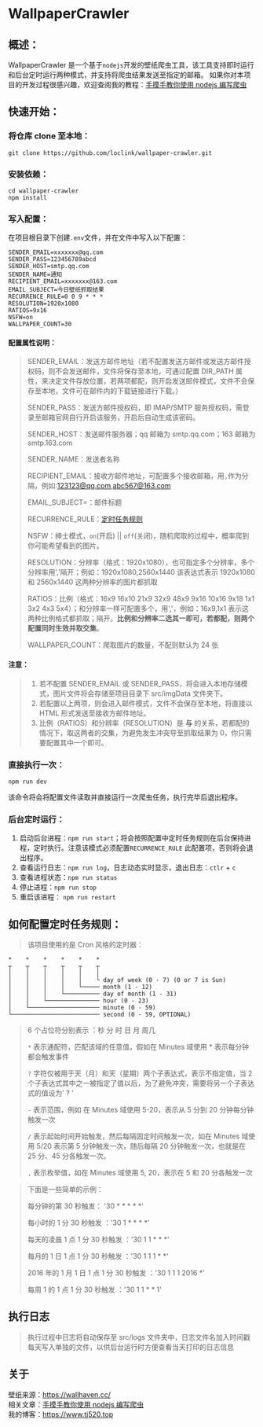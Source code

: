 # WallpaperCrawler

## 概述：

WallpaperCrawler 是一个基于`nodejs`开发的壁纸爬虫工具，该工具支持即时运行和后台定时运行两种模式，并支持将爬虫结果发送至指定的邮箱。
如果你对本项目的开发过程很感兴趣，欢迎查阅我的教程：[手摸手教你使用 nodejs 编写爬虫](https://www.tj520.top/views/articles/back-end/nodejs-crawler.html)

## 快速开始：

### 将仓库 clone 至本地：

```shell
git clone https://github.com/loclink/wallpaper-crawler.git
```

### 安装依赖：

```shell
cd wallpaper-crawler
npm install
```

### 写入配置：

在项目根目录下创建`.env`文件，并在文件中写入以下配置：

```
SENDER_EMAIL=xxxxxxx@qq.com
SENDER_PASS=123456789abcd
SENDER_HOST=smtp.qq.com
SENDER_NAME=通知
RECIPIENT_EMAIL=xxxxxxx@163.com
EMAIL_SUBJECT=今日壁纸抓取结果
RECURRENCE_RULE=0 0 9 * * *
RESOLUTION=1920x1080
RATIOS=9x16
NSFW=on
WALLPAPER_COUNT=30
```

#### 配置属性说明：

> SENDER_EMAIL：发送方邮件地址（若不配置发送方邮件或发送方邮件授权码，则不会发送邮件，文件将保存至本地，可通过配置 DIR_PATH 属性，来决定文件存放位置，若两项都配，则开启发送邮件模式，文件不会保存至本地，文件可在邮件内的下载链接进行下载。）
>
> SENDER_PASS：发送方邮件授权码，即 IMAP/SMTP 服务授权码，需登录至邮箱官网自行开启该服务，开启后自动生成该密码。
>
> SENDER_HOST：发送邮件服务器；qq 邮箱为 smtp.qq.com；163 邮箱为 smtp.163.com
>
> SENDER_NAME：发送者名称
>
> RECIPIENT_EMAIL：接收方邮件地址，可配置多个接收邮箱，用`,`作为分隔，例如:123123@qq.com,abc567@163.com
>
> EMAIL_SUBJECT=：邮件标题
>
> RECURRENCE_RULE：[定时任务规则](#如何配置定时任务规则)
>
> NSFW：绅士模式，`on`(开启) || `off`(关闭)，随机爬取的过程中，概率爬到你可能希望看到的图片。
>
> RESOLUTION：分辨率（格式：1920x1080），也可指定多个分辨率，多个分辨率用','隔开；例如：1920x1080,2560x1440 该表达式表示 1920x1080 和 2560x1440 这两种分辨率的图片都抓取
>
> RATIOS：比例（格式：16x9 16x10 21x9 32x9 48x9 9x16 10x16 9x18 1x1 3x2 4x3 5x4）；和分辨率一样可配置多个，用','，例如：16x9,1x1 表示这两种比例格式都抓取；隔开。**比例和分辨率二选其一即可，若都配，则两个配置同时生效并取交集**。
>
> WALLPAPER_COUNT：爬取图片的数量，不配则默认为 24 张

#### 注意：

> 1. 若不配置 SENDER_EMAIL 或 SENDER_PASS，将会进入本地存储模式，图片文件将会存储至项目目录下 src/imgData 文件夹下。
> 2. 若配置以上两项，则会进入邮件模式，文件不会保存至本地，将直接以 HTML 形式发送至接收方邮件地址。
> 3. 比例（RATIOS）和分辨率（RESOLUTION）是 **与** 的关系，若都配的情况下，取这两者的交集，为避免发生冲突导至抓取结果为 0，你只需要配置其中一个即可。

### 直接执行一次：

```shell
npm run dev
```

该命令将会将配置文件读取并直接运行一次爬虫任务，执行完毕后退出程序。

### 后台定时运行：

1. 启动后台进程：`npm run start`；将会按照配置中定时任务规则在后台保持进程，定时执行。注意该模式必须配置`RECURRENCE_RULE` 此配置项，否则将会退出程序。
2. 查看运行日志：`npm run log`，日志动态实时显示，退出日志：`ctlr` + `c`
3. 查看进程状态：`npm run status`
4. 停止进程：`npm run stop`
5. 重启该进程： `npm run restart`

## 如何配置定时任务规则：

> 该项目使用的是 Cron 风格的定时器：

```
*    *    *    *    *    *
┬    ┬    ┬    ┬    ┬    ┬
│    │    │    │    │    │
│    │    │    │    │    └ day of week (0 - 7) (0 or 7 is Sun)
│    │    │    │    └───── month (1 - 12)
│    │    │    └────────── day of month (1 - 31)
│    │    └─────────────── hour (0 - 23)
│    └──────────────────── minute (0 - 59)
└───────────────────────── second (0 - 59, OPTIONAL)
```

> 6 个占位符分别表示 ：秒 分 时 日 月 周几
>
> `*` 表示通配符，匹配该域的任意值，假如在 Minutes 域使用 \* 表示每分钟都会触发事件
>
> `?` 字符仅被用于天（月）和天（星期）两个子表达式，表示不指定值，当 2 个子表达式其中之一被指定了值以后，为了避免冲突，需要将另一个子表达式的值设为' ? '
>
> `-` 表示范围，例如 在 Minutes 域使用 5-20，表示从 5 分到 20 分钟每分钟触发一次
>
> `/` 表示起始时间开始触发，然后每隔固定时间触发一次，如在 Minutes 域使用 5/20 表示第 5 分钟触发一次，随后每隔 20 分钟触发一次，也就是在 25 分、45 分各触发一次。
>
> `,` 表示枚举值，如在 Minutes 域使用 5, 20，表示在 5 和 20 分各触发一次

> 下面是一些简单的示例：
>
> 每分钟的第 30 秒触发： '30 \* \* \* \* \*'
>
> 每小时的 1 分 30 秒触发 ：'30 1 \* \* \* \*'
>
> 每天的凌晨 1 点 1 分 30 秒触发 ：'30 1 1 \* \* \*'
>
> 每月的 1 日 1 点 1 分 30 秒触发 ：'30 1 1 1 \* \*'
>
> 2016 年的 1 月 1 日 1 点 1 分 30 秒触发 ：'30 1 1 1 2016 \*'
>
> 每周 1 的 1 点 1 分 30 秒触发 ：'30 1 1 \* \* 1'

## 执行日志

> 执行过程中日志将自动保存至 src/logs 文件夹中，日志文件名加入时间戳每天写入单独的文件，以供后台运行时方便查看当天打印的日志信息

## 关于

壁纸来源：https://wallhaven.cc/  
相关文章：[手摸手教你使用 nodejs 编写爬虫](https://www.tj520.top/views/articles/back-end/nodejs-crawler.html)  
我的博客：https://www.tj520.top
